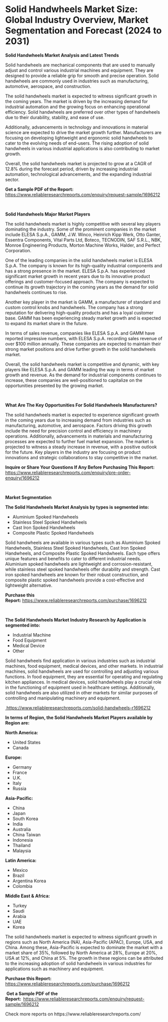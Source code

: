 <p><h1>Solid Handwheels Market Size: Global Industry Overview, Market Segmentation and Forecast (2024 to 2031)</h1></p><p><strong>Solid Handwheels Market Analysis and Latest Trends</strong></p>
<p><p>Solid handwheels are mechanical components that are used to manually adjust and control various industrial machines and equipment. They are designed to provide a reliable grip for smooth and precise operation. Solid handwheels are commonly used in industries such as manufacturing, automotive, aerospace, and construction.</p><p>The solid handwheels market is expected to witness significant growth in the coming years. The market is driven by the increasing demand for industrial automation and the growing focus on enhancing operational efficiency. Solid handwheels are preferred over other types of handwheels due to their durability, stability, and ease of use.</p><p>Additionally, advancements in technology and innovations in material science are expected to drive the market growth further. Manufacturers are focusing on developing lightweight and ergonomic solid handwheels to cater to the evolving needs of end-users. The rising adoption of solid handwheels in various industrial applications is also contributing to market growth.</p><p>Overall, the solid handwheels market is projected to grow at a CAGR of 12.8% during the forecast period, driven by increasing industrial automation, technological advancements, and the expanding industrial sector.</p></p>
<p><strong>Get a Sample PDF of the Report:&nbsp;</strong> <a href="https://www.reliableresearchreports.com/enquiry/request-sample/1696212">https://www.reliableresearchreports.com/enquiry/request-sample/1696212</a></p>
<p>&nbsp;</p>
<p><strong>Solid Handwheels Major Market Players</strong></p>
<p><p>The solid handwheels market is highly competitive with several key players dominating the industry. Some of the prominent companies in the market include ELESA S.p.A., GAMM, J.W. Winco, Heinrich Kipp Werk, Otto Ganter, Essentra Components, Vital Parts Ltd, Boteco, TECNODIN, SAF S.R.L., NBK, Monroe Engineering Products, Morton Machine Works, Halder, and Perfect Corporation.</p><p>One of the leading companies in the solid handwheels market is ELESA S.p.A. The company is known for its high-quality industrial components and has a strong presence in the market. ELESA S.p.A. has experienced significant market growth in recent years due to its innovative product offerings and customer-focused approach. The company is expected to continue its growth trajectory in the coming years as the demand for solid handwheels continues to rise.</p><p>Another key player in the market is GAMM, a manufacturer of standard and custom control knobs and handwheels. The company has a strong reputation for delivering high-quality products and has a loyal customer base. GAMM has been experiencing steady market growth and is expected to expand its market share in the future.</p><p>In terms of sales revenue, companies like ELESA S.p.A. and GAMM have reported impressive numbers, with ELESA S.p.A. recording sales revenue of over $100 million annually. These companies are expected to maintain their strong market positions and drive further growth in the solid handwheels market.</p><p>Overall, the solid handwheels market is competitive and dynamic, with key players like ELESA S.p.A. and GAMM leading the way in terms of market growth and revenue. As the demand for industrial components continues to increase, these companies are well-positioned to capitalize on the opportunities presented by the growing market.</p></p>
<p>&nbsp;</p>
<p><strong>What Are The Key Opportunities For Solid Handwheels Manufacturers?</strong></p>
<p><p>The solid handwheels market is expected to experience significant growth in the coming years due to increasing demand from industries such as manufacturing, automotive, and aerospace. Factors driving this growth include the need for precision control and efficiency in machinery operations. Additionally, advancements in materials and manufacturing processes are expected to further fuel market expansion. The market is projected to witness a steady increase in revenue, with a positive outlook for the future. Key players in the industry are focusing on product innovations and strategic collaborations to stay competitive in the market.</p></p>
<p><strong>Inquire or Share Your Questions If Any Before Purchasing This Report:</strong> <a href="https://www.reliableresearchreports.com/enquiry/pre-order-enquiry/1696212">https://www.reliableresearchreports.com/enquiry/pre-order-enquiry/1696212</a></p>
<p>&nbsp;</p>
<p><strong>Market Segmentation</strong></p>
<p><strong>The Solid Handwheels Market Analysis by types is segmented into:</strong></p>
<p><ul><li>Aluminium Spoked Handwheels</li><li>Stainless Steel Spoked Handwheels</li><li>Cast Iron Spoked Handwheels</li><li>Composite Plastic Spoked Handwheels</li></ul></p>
<p><p>Solid handwheels are available in various types such as Aluminium Spoked Handwheels, Stainless Steel Spoked Handwheels, Cast Iron Spoked Handwheels, and Composite Plastic Spoked Handwheels. Each type offers unique features and benefits to cater to different industrial needs. Aluminium spoked handwheels are lightweight and corrosion-resistant, while stainless steel spoked handwheels offer durability and strength. Cast iron spoked handwheels are known for their robust construction, and composite plastic spoked handwheels provide a cost-effective and lightweight alternative.</p></p>
<p><strong>Purchase this Report:&nbsp;</strong><a href="https://www.reliableresearchreports.com/purchase/1696212">https://www.reliableresearchreports.com/purchase/1696212</a></p>
<p>&nbsp;</p>
<p><strong>The Solid Handwheels Market Industry Research by Application is segmented into:</strong></p>
<p><ul><li>Industrial Machine</li><li>Food Equipment</li><li>Medical Device</li><li>Other</li></ul></p>
<p><p>Solid handwheels find application in various industries such as industrial machines, food equipment, medical devices, and other markets. In industrial machines, solid handwheels are used for controlling and adjusting various functions. In food equipment, they are essential for operating and regulating kitchen appliances. In medical devices, solid handwheels play a crucial role in the functioning of equipment used in healthcare settings. Additionally, solid handwheels are also utilized in other markets for similar purposes of controlling and manipulating machinery and equipment.</p></p>
<p><a href="https://www.reliableresearchreports.com/solid-handwheels-r1696212">&nbsp;https://www.reliableresearchreports.com/solid-handwheels-r1696212</a></p>
<p><strong>In terms of Region, the Solid Handwheels Market Players available by Region are:</strong></p>
<p>
    <p> <strong> North America: </strong>
        <ul>
            <li>United States</li>
            <li>Canada</li>
        </ul>
        </p> 
    <p> <strong> Europe: </strong>
        <ul>
            <li>Germany</li>
            <li>France</li>
            <li>U.K.</li>
            <li>Italy</li>
            <li>Russia</li>
        </ul>
        </p> 
    <p> <strong> Asia-Pacific: </strong>
        <ul>
            <li>China</li>
            <li>Japan</li>
            <li>South Korea</li>
            <li>India</li>
            <li>Australia</li>
            <li>China Taiwan</li>
            <li>Indonesia</li>
            <li>Thailand</li>
            <li>Malaysia</li>
        </ul>
        </p> 
    <p> <strong> Latin America: </strong>
        <ul>
            <li>Mexico</li>
            <li>Brazil</li>
            <li>Argentina Korea</li>
            <li>Colombia</li>
        </ul>
        </p> 
    <p> <strong> Middle East & Africa: </strong>
        <ul>
            <li>Turkey</li>
            <li>Saudi</li>
            <li>Arabia</li>
            <li>UAE</li>
            <li>Korea</li>
        </ul>
    </p>
    </p>
<p><p>The solid handwheels market is expected to witness significant growth in regions such as North America (NA), Asia-Pacific (APAC), Europe, USA, and China. Among these, Asia-Pacific is expected to dominate the market with a market share of 35%, followed by North America at 28%, Europe at 20%, USA at 12%, and China at 5%. The growth in these regions can be attributed to the increasing adoption of solid handwheels in various industries for applications such as machinery and equipment.</p></p>
<p><strong>Purchase this Report: </strong><a href="https://www.reliableresearchreports.com/purchase/1696212">https://www.reliableresearchreports.com/purchase/1696212</a></p>
<p>&nbsp;<strong>Get a Sample PDF of the Report:&nbsp;&nbsp;</strong><a href="https://www.reliableresearchreports.com/enquiry/request-sample/1696212">https://www.reliableresearchreports.com/enquiry/request-sample/1696212</a></p>
<p><strong></strong></p>
<p>Check more reports on https://www.reliableresearchreports.com/</p>